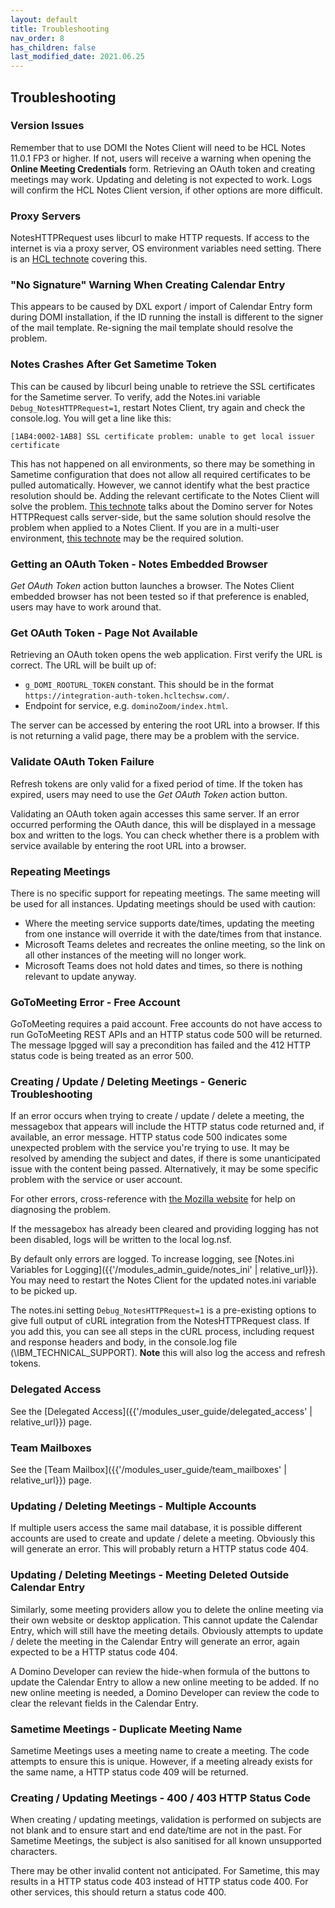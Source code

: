 ```yaml
---
layout: default
title: Troubleshooting
nav_order: 8
has_children: false
last_modified_date: 2021.06.25
---
```


## Troubleshooting

### Version Issues

Remember that to use DOMI the Notes Client will need to be HCL Notes 11.0.1 FP3 or higher. If not, users will receive a warning when opening the **Online Meeting Credentials** form. Retrieving an OAuth token and creating meetings may work. Updating and deleting is not expected to work. Logs will confirm the HCL Notes Client version, if other options are more difficult.

### Proxy Servers

NotesHTTPRequest uses libcurl to make HTTP requests. If access to the internet is via a proxy server, OS environment variables need setting. There is an [HCL technote](https://support.hcltechsw.com/csm?id=kb_article&sys_id=0157fae51b418c1483cb86e9cd4bcb96) covering this.

### "No Signature" Warning When Creating Calendar Entry

This appears to be caused by DXL export / import of Calendar Entry form during DOMI installation, if the ID running the install is different to the signer of the mail template. Re-signing the mail template should resolve the problem.

### Notes Crashes After Get Sametime Token

This can be caused by libcurl being unable to retrieve the SSL certificates for the Sametime server. To verify, add the Notes.ini variable `Debug_NotesHTTPRequest=1`, restart Notes Client, try again and check the console.log. You will get a line like this:
```
[1AB4:0002-1AB8] SSL certificate problem: unable to get local issuer certificate
```

This has not happened on all environments, so there may be something in Sametime configuration that does not allow all required certificates to be pulled automatically. However, we cannot identify what the best practice resolution should be. Adding the relevant certificate to the Notes Client will solve the problem. [This technote](https://support.hcltechsw.com/csm?id=kb_article&sysparm_article=KB0069539&sys_kb_id=c15650e01b333f8883cb86e9cd4bcb9e) talks about the Domino server for Notes HTTPRequest calls server-side, but the same solution should resolve the problem when applied to a Notes Client. If you are in a multi-user environment, [this technote](https://support.hcltechsw.com/csm?id=kb_article&sysparm_article=KB0084642&sys_kb_id=063361c6db38701055f38d6d139619ef) may be the required solution.

### Getting an OAuth Token - Notes Embedded Browser

*Get OAuth Token* action button launches a browser. The Notes Client embedded browser has not been tested so if that preference is enabled, users may have to work around that.

### Get OAuth Token - Page Not Available

Retrieving an OAuth token opens the web application. First verify the URL is correct. The URL will be built up of:  
- `g_DOMI_ROOTURL_TOKEN` constant. This should be in the format `https://integration-auth-token.hcltechsw.com/`.
- Endpoint for service, e.g. `dominoZoom/index.html`.

The server can be accessed by entering the root URL into a browser. If this is not returning a valid page, there may be a problem with the service.

###  Validate OAuth Token Failure

Refresh tokens are only valid for a fixed period of time. If the token has expired, users may need to use the *Get OAuth Token* action button.

Validating an OAuth token again accesses this same server. If an error occurred performing the OAuth dance, this will be displayed in a message box and written to the logs. You can check whether there is a problem with service available by entering the root URL into a browser.

### Repeating Meetings

There is no specific support for repeating meetings. The same meeting will be used for all instances. Updating meetings should be used with caution:  
- Where the meeting service supports date/times, updating the meeting from one instance will override it with the date/times from that instance.  
- Microsoft Teams deletes and recreates the online meeting, so the link on all other instances of the meeting will no longer work.
- Microsoft Teams does not hold dates and times, so there is nothing relevant to update anyway.

### GoToMeeting Error - Free Account

GoToMeeting requires a paid account. Free accounts do not have access to run GoToMeeting REST APIs and an HTTP status code 500 will be returned. The message lpgged will say a precondition has failed and the 412 HTTP status code is being treated as an error 500.

### Creating / Update / Deleting Meetings - Generic Troubleshooting

If an error occurs when trying to create / update / delete a meeting, the messagebox that appears will include the HTTP status code returned and, if available, an error message. HTTP status code 500 indicates some unexpected problem with the service you're trying to use. It may be resolved by amending the subject and dates, if there is some unanticipated issue with the content being passed. Alternatively, it may be some specific problem with the service or user account.

For other errors, cross-reference with [the Mozilla website](https://developer.mozilla.org/en-US/docs/Web/HTTP/Status) for help on diagnosing the problem.

If the messagebox has already been cleared and providing logging has not been disabled, logs will be written to the local log.nsf.

By default only errors are logged. To increase logging, see [Notes.ini Variables for Logging]({{'/modules_admin_guide/notes_ini' | relative_url}}). You may need to restart the Notes Client for the updated notes.ini variable to be picked up.

The notes.ini setting `Debug_NotesHTTPRequest=1` is a pre-existing options to give full output of cURL integration from the NotesHTTPRequest class. If you add this, you can see all steps in the cURL process, including request and response headers and body, in the console.log file (<NotesData>\IBM_TECHNICAL_SUPPORT). **Note** this will also log the access and refresh tokens.

### Delegated Access

See the [Delegated Access]({{'/modules_user_guide/delegated_access' | relative_url}}) page.

### Team Mailboxes

See the [Team Mailbox]({{'/modules_user_guide/team_mailboxes' | relative_url}}) page.

### Updating / Deleting Meetings - Multiple Accounts

If multiple users access the same mail database, it is possible different accounts are used to create and update / delete a meeting. Obviously this will generate an error. This will probably return a HTTP status code 404.

### Updating / Deleting Meetings - Meeting Deleted Outside Calendar Entry

Similarly, some meeting providers allow you to delete the online meeting via their own website or desktop application. This cannot update the Calendar Entry, which will still have the meeting details. Obviously attempts to update / delete the meeting in the Calendar Entry will generate an error, again expected to be a HTTP status code 404.

A Domino Developer can review the hide-when formula of the buttons to update the Calendar Entry to allow a new online meeting to be added. If no new online meeting is needed, a Domino Developer can review the code to clear the relevant fields in the Calendar Entry.

### Sametime Meetings - Duplicate Meeting Name

Sametime Meetings uses a meeting name to create a meeting. The code attempts to ensure this is unique. However, if a meeting already exists for the same name, a HTTP status code 409 will be returned.

### Creating / Updating Meetings - 400 / 403 HTTP Status Code

When creating / updating meetings, validation is performed on subjects are not blank and to ensure start and end date/time are not in the past. For Sametime Meetings, the subject is also sanitised for all known unsupported characters.

There may be other invalid content not anticipated. For Sametime, this may results in a HTTP status code 403 instead of HTTP status code 400. For other services, this should return a status code 400.